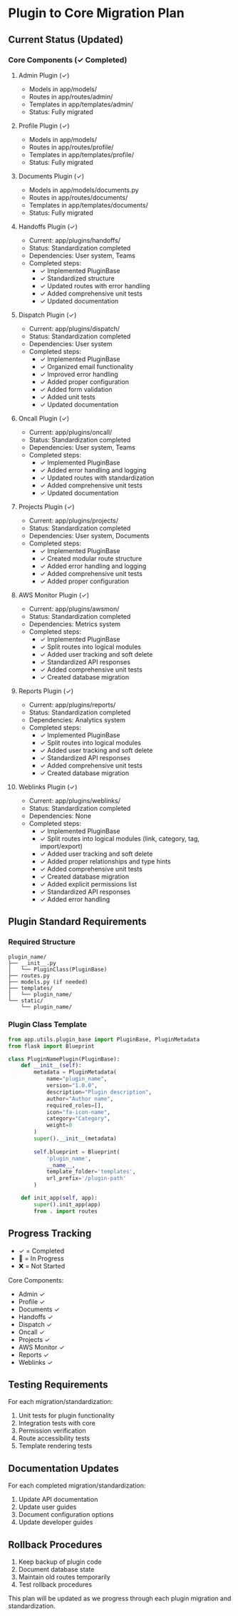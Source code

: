 # Plugin to Core Migration Plan

## Current Status (Updated)

### Core Components (✓ Completed)
1. Admin Plugin (✓)
   - Models in app/models/
   - Routes in app/routes/admin/
   - Templates in app/templates/admin/
   - Status: Fully migrated

2. Profile Plugin (✓)
   - Models in app/models/
   - Routes in app/routes/profile/
   - Templates in app/templates/profile/
   - Status: Fully migrated

3. Documents Plugin (✓)
   - Models in app/models/documents.py
   - Routes in app/routes/documents/
   - Templates in app/templates/documents/
   - Status: Fully migrated

4. Handoffs Plugin (✓)
   - Current: app/plugins/handoffs/
   - Status: Standardization completed
   - Dependencies: User system, Teams
   - Completed steps:
     - ✓ Implemented PluginBase
     - ✓ Standardized structure
     - ✓ Updated routes with error handling
     - ✓ Added comprehensive unit tests
     - ✓ Updated documentation

5. Dispatch Plugin (✓)
   - Current: app/plugins/dispatch/
   - Status: Standardization completed
   - Dependencies: User system
   - Completed steps:
     - ✓ Implemented PluginBase
     - ✓ Organized email functionality
     - ✓ Improved error handling
     - ✓ Added proper configuration
     - ✓ Added form validation
     - ✓ Added unit tests
     - ✓ Updated documentation

6. Oncall Plugin (✓)
   - Current: app/plugins/oncall/
   - Status: Standardization completed
   - Dependencies: User system, Teams
   - Completed steps:
     - ✓ Implemented PluginBase
     - ✓ Added error handling and logging
     - ✓ Updated routes with standardization
     - ✓ Added comprehensive unit tests
     - ✓ Updated documentation

7. Projects Plugin (✓)
   - Current: app/plugins/projects/
   - Status: Standardization completed
   - Dependencies: User system, Documents
   - Completed steps:
     - ✓ Implemented PluginBase
     - ✓ Created modular route structure
     - ✓ Added error handling and logging
     - ✓ Added comprehensive unit tests
     - ✓ Added proper configuration

8. AWS Monitor Plugin (✓)
   - Current: app/plugins/awsmon/
   - Status: Standardization completed
   - Dependencies: Metrics system
   - Completed steps:
     - ✓ Implemented PluginBase
     - ✓ Split routes into logical modules
     - ✓ Added user tracking and soft delete
     - ✓ Standardized API responses
     - ✓ Added comprehensive unit tests
     - ✓ Created database migration

9. Reports Plugin (✓)
   - Current: app/plugins/reports/
   - Status: Standardization completed
   - Dependencies: Analytics system
   - Completed steps:
     - ✓ Implemented PluginBase
     - ✓ Split routes into logical modules
     - ✓ Added user tracking and soft delete
     - ✓ Standardized API responses
     - ✓ Added comprehensive unit tests
     - ✓ Created database migration

10. Weblinks Plugin (✓)
    - Current: app/plugins/weblinks/
    - Status: Standardization completed
    - Dependencies: None
    - Completed steps:
      - ✓ Implemented PluginBase
      - ✓ Split routes into logical modules (link, category, tag, import/export)
      - ✓ Added user tracking and soft delete
      - ✓ Added proper relationships and type hints
      - ✓ Added comprehensive unit tests
      - ✓ Created database migration
      - ✓ Added explicit permissions list
      - ✓ Standardized API responses
      - ✓ Added error handling

## Plugin Standard Requirements

### Required Structure
```
plugin_name/
├── __init__.py
│   └── PluginClass(PluginBase)
├── routes.py
├── models.py (if needed)
├── templates/
│   └── plugin_name/
└── static/
    └── plugin_name/
```

### Plugin Class Template
```python
from app.utils.plugin_base import PluginBase, PluginMetadata
from flask import Blueprint

class PluginNamePlugin(PluginBase):
    def __init__(self):
        metadata = PluginMetadata(
            name="plugin_name",
            version="1.0.0",
            description="Plugin description",
            author="Author name",
            required_roles=[],
            icon="fa-icon-name",
            category="Category",
            weight=0
        )
        super().__init__(metadata)
        
        self.blueprint = Blueprint(
            'plugin_name',
            __name__,
            template_folder='templates',
            url_prefix='/plugin-path'
        )

    def init_app(self, app):
        super().init_app(app)
        from . import routes
```

## Progress Tracking

- ✓ = Completed
- 🔄 = In Progress
- ❌ = Not Started

Core Components:
- Admin ✓
- Profile ✓
- Documents ✓
- Handoffs ✓
- Dispatch ✓
- Oncall ✓
- Projects ✓
- AWS Monitor ✓
- Reports ✓
- Weblinks ✓

## Testing Requirements

For each migration/standardization:
1. Unit tests for plugin functionality
2. Integration tests with core
3. Permission verification
4. Route accessibility tests
5. Template rendering tests

## Documentation Updates

For each completed migration/standardization:
1. Update API documentation
2. Update user guides
3. Document configuration options
4. Update developer guides

## Rollback Procedures

1. Keep backup of plugin code
2. Document database state
3. Maintain old routes temporarily
4. Test rollback procedures

This plan will be updated as we progress through each plugin migration and standardization.
